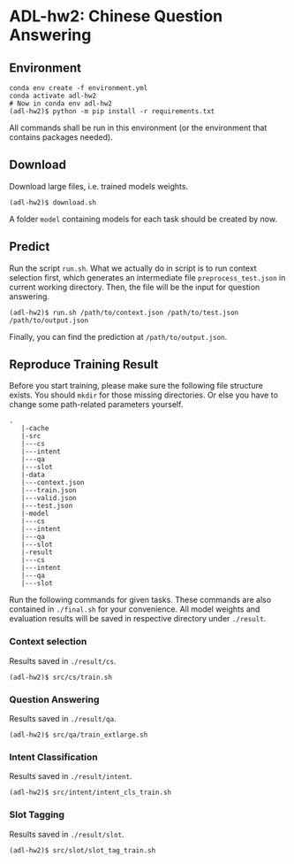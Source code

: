 # ADL-hw2: Chinese Question Answering
## Environment
```
conda env create -f environment.yml
conda activate adl-hw2
# Now in conda env adl-hw2
(adl-hw2)$ python -m pip install -r requirements.txt
```
All commands shall be run in this environment (or the environment that contains packages needed).
## Download
Download large files, i.e. trained models weights.
```
(adl-hw2)$ download.sh
```
A folder `model` containing models for each task should be created by now. 
## Predict
Run the script `run.sh`. What we actually do in script is to run context selection first, which generates an intermediate file `preprocess_test.json` in current working directory. Then, the file will be the input for question answering.
```
(adl-hw2)$ run.sh /path/to/context.json /path/to/test.json /path/to/output.json
```
Finally, you can find the prediction at `/path/to/output.json`.
## Reproduce Training Result
Before you start training, please make sure the following file structure exists. You should `mkdir` for those missing directories.  Or else you have to change some path-related parameters yourself.
```
.
   |-cache
   |-src
   |---cs
   |---intent
   |---qa
   |---slot
   |-data
   |---context.json
   |---train.json
   |---valid.json
   |---test.json
   |-model
   |---cs
   |---intent
   |---qa
   |---slot
   |-result
   |---cs
   |---intent
   |---qa
   |---slot
```
Run the following commands for given tasks. These commands are also contained in `./final.sh` for your convenience.
All model weights and evaluation results will be saved in respective directory under `./result`.
### Context selection
Results saved in `./result/cs`.
```
(adl-hw2)$ src/cs/train.sh
```

### Question Answering
Results saved in `./result/qa`.
```
(adl-hw2)$ src/qa/train_extlarge.sh
```
### Intent Classification
Results saved in `./result/intent`.
```
(adl-hw2)$ src/intent/intent_cls_train.sh
```
### Slot Tagging
Results saved in `./result/slot`.
```
(adl-hw2)$ src/slot/slot_tag_train.sh
```